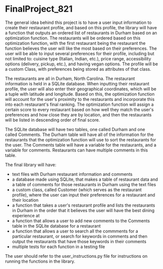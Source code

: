 # FinalProject_821

The general idea behind this project is to have a user input information to create their restaurant profile, and based on this profile,
the library will have a function that outputs an ordered list of restaurants in Durham based on an optimization function. The restaurants will
be ordered based on this optimization function, with the first restaurant being the restaurant the function believes the user will like the most 
based on their preferences. The user will be able to input several preferences for their profile, including but not limited to: cuisine type 
(Italian, Indian, etc.), price range, accessibility options (delivery, pickup, etc.), and having vegan options. The profile will
be a custom Class, with preferences being stored as attributes of that class.

The restaurants are all in Durham, North Carolina. The restaurant information is held in a SQLite database. When inputting their restaurant profile, the user will also enter their geographical coordinates, which 
will be a tuple with latitude and longitude. Based on this, the optimization function will account for the user's proximity to the restaurants and incorporate this into each restaurant's final ranking. The optimization function will assign a certain score to every restaurant based on how well they match the user's preferences and how close they are by location, and then the restaurants will be listed in descending order of final score.

The SQLite database will have two tables, one called Durham and one called Comments. The Durham table will have all of the information for the restaurants that the optimization function will use to sort the restaurants for the user. The Comments table will have a variable for the restaurants, and a variable for comments. Restaurants can have multiple comments in this table.

The final library will have: 
- text files with Durham restaurant information and comments
- a database made using SQLite, that makes a table of restaurant data and a table of comments for those restaurants in Durham using the text files
- a custom class, called Customer (which serves as the restaurant profile), where the user can input their preferences for a restaurant and their location
- a function that takes a user's restaurant profile and lists the restaurants in Durham in the order that it believes the user will have the best dining experience at
- a function that allows a user to add new comments to the Comments table in the SQLite database for a restaurant
- a function that allows a user to search all the commments for a particular restaurant, or search for keywords in comments and then output the restaurants that have those keywords in their comments
- multiple tests for each function in a testing file

The user should refer to the user_instructions.py file for instructions on running the functions in the library.
